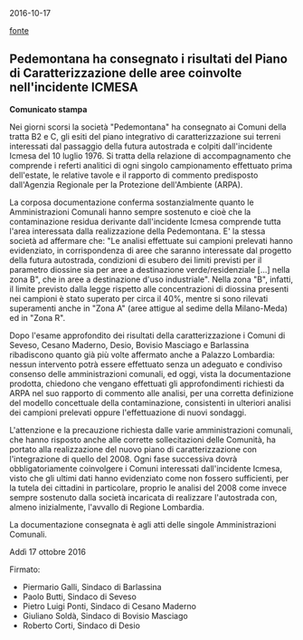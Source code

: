 2016-10-17

[fonte](http://www.comune.cesano-maderno.mb.it/home.jsp?idrub=33111&idtemplate=-5)

## Pedemontana ha consegnato i risultati del Piano di Caratterizzazione delle aree coinvolte nell'incidente ICMESA

**Comunicato stampa**

Nei giorni scorsi la società "Pedemontana" ha consegnato ai Comuni della tratta B2 e C, gli esiti del piano integrativo di caratterizzazione sui terreni interessati dal passaggio della futura autostrada e colpiti dall'incidente Icmesa del 10 luglio 1976. Si tratta della relazione di accompagnamento che comprende i referti analitici di ogni singolo campionamento effettuato prima dell'estate, le relative tavole e il rapporto di commento predisposto dall'Agenzia Regionale per la Protezione dell'Ambiente (ARPA).

La corposa documentazione conferma sostanzialmente quanto le Amministrazioni Comunali hanno sempre sostenuto e cioè che la contaminazione residua derivante dall'incidente Icmesa comprende tutta l'area interessata dalla realizzazione della Pedemontana. E' la stessa società ad affermare che: "Le analisi effettuate sui campioni prelevati hanno evidenziato, in corrispondenza di aree che saranno interessate dal progetto della futura autostrada, condizioni di esubero dei limiti previsti per il parametro diossine sia per aree a destinazione verde/residenziale  [...]  nella zona B", che in aree a destinazione d'uso industriale". Nella zona "B", infatti, il limite previsto dalla legge rispetto alle concentrazioni di diossina presenti nei campioni è stato superato per circa il 40%, mentre si sono rilevati superamenti anche in "Zona A" (aree attigue al sedime della Milano-Meda) ed in "Zona R".

Dopo l'esame approfondito dei risultati della caratterizzazione i Comuni di Seveso, Cesano Maderno, Desio, Bovisio Masciago e Barlassina ribadiscono quanto già più volte affermato anche a Palazzo Lombardia: nessun intervento potrà essere effettuato senza un adeguato e condiviso consenso delle amministrazioni comunali, ed oggi, vista la documentazione prodotta, chiedono che vengano effettuati gli approfondimenti richiesti da ARPA nel suo rapporto di commento alle analisi, per una corretta definizione del modello concettuale della contaminazione, consistenti in ulteriori analisi dei campioni prelevati oppure l'effettuazione di nuovi sondaggi.

L'attenzione e la precauzione richiesta dalle varie amministrazioni comunali, che hanno risposto anche alle corrette sollecitazioni delle Comunità, ha portato alla realizzazione del nuovo piano di caratterizzazione con l'integrazione di quello del 2008. Ogni fase successiva dovrà obbligatoriamente coinvolgere i Comuni interessati dall'incidente Icmesa, visto che gli ultimi dati hanno evidenziato come non fossero sufficienti, per la tutela dei cittadini in particolare, proprio le analisi del 2008 come invece sempre sostenuto dalla società incaricata di realizzare l'autostrada con, almeno inizialmente, l'avvallo di Regione Lombardia.

La documentazione consegnata è agli atti delle singole Amministrazioni Comunali.

Addì 17 ottobre 2016

Firmato:
- Piermario Galli, Sindaco di Barlassina
- Paolo Butti, Sindaco di Seveso
- Pietro Luigi Ponti, Sindaco di Cesano Maderno
- Giuliano Soldà, Sindaco di Bovisio Masciago
- Roberto Corti, Sindaco di Desio
